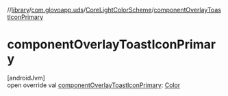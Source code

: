 //[library](../../../index.md)/[com.glovoapp.uds](../index.md)/[CoreLightColorScheme](index.md)/[componentOverlayToastIconPrimary](component-overlay-toast-icon-primary.md)

# componentOverlayToastIconPrimary

[androidJvm]\
open override val [componentOverlayToastIconPrimary](component-overlay-toast-icon-primary.md): [Color](https://developer.android.com/reference/kotlin/androidx/compose/ui/graphics/Color.html)
